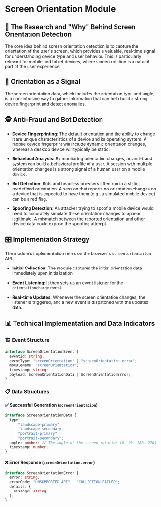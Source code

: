 # Screen Orientation Module

## 🔬 The Research and "Why" Behind Screen Orientation Detection

The core idea behind screen orientation detection is to capture the orientation of the user's screen, which provides a valuable, real-time signal for understanding device type and user behavior. This is particularly relevant for mobile and tablet devices, where screen rotation is a natural part of the user experience.

## 🔄 Orientation as a Signal

The screen orientation data, which includes the orientation type and angle, is a non-intrusive way to gather information that can help build a strong device fingerprint and detect anomalies.

## 🕵️ Anti-Fraud and Bot Detection

- **Device Fingerprinting**: The default orientation and the ability to change it are unique characteristics of a device and its operating system. A mobile device fingerprint will include dynamic orientation changes, whereas a desktop device will typically be static.

- **Behavioral Analysis**: By monitoring orientation changes, an anti-fraud system can build a behavioral profile of a user. A session with multiple orientation changes is a strong signal of a human user on a mobile device.

- **Bot Detection**: Bots and headless browsers often run in a static, predefined orientation. A session that reports no orientation changes on a device that is expected to have them (e.g., a simulated mobile device) can be a red flag.

- **Spoofing Detection**: An attacker trying to spoof a mobile device would need to accurately simulate these orientation changes to appear legitimate. A mismatch between the reported orientation and other device data could expose the spoofing attempt.

## 🎛️ Implementation Strategy

The module's implementation relies on the browser's `screen.orientation` API.

- **Initial Collection**: The module captures the initial orientation data immediately upon initialization.

- **Event Listening**: It then sets up an event listener for the `orientationchange` event.

- **Real-time Updates**: Whenever the screen orientation changes, the listener is triggered, and a new event is dispatched with the updated data.

## 📊 Technical Implementation and Data Indicators

### 🏗️ Event Structure

```typescript
interface ScreenOrientationEvent {
  eventId: string;
  eventType: "screenOrientation" | "screenOrientation.error";
  moduleName: "screenOrientation";
  timestamp: string;
  payload: ScreenOrientationData | ScreenOrientationError;
}
```

### 📋 Data Structures

#### ✅ Successful Generation (`screenOrientation`)

```typescript
interface ScreenOrientationData {
  type:
    | "landscape-primary"
    | "landscape-secondary"
    | "portrait-primary"
    | "portrait-secondary";
  angle: number; // The angle of the screen rotation (0, 90, 180, 270)
  timestamp: number;
}
```

#### ❌ Error Response (`screenOrientation.error`)

```typescript
interface ScreenOrientationError {
  error: string;
  errorCode: "UNSUPPORTED_API" | "COLLECTION_FAILED";
  details: {
    message: string;
  };
}
```
